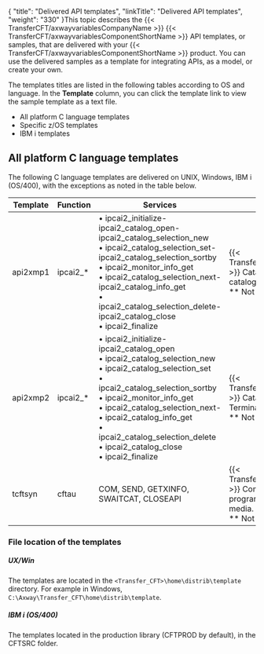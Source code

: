 {
    "title": "Delivered API templates",
    "linkTitle": "Delivered API templates",
    "weight": "330"
}This topic describes the {{< TransferCFT/axwayvariablesCompanyName  >}} {{< TransferCFT/axwayvariablesComponentShortName  >}} API templates, or samples, that are delivered with your {{< TransferCFT/axwayvariablesComponentShortName  >}} product. You can use the delivered samples as a template for integrating APIs, as a model, or create your own.

The templates titles are listed in the following tables according to OS and language. In the **Template** column, you can click the template link to view the sample template as a text file.

- All platform C language templates
- Specific z/OS templates
- IBM i templates

## All platform C language templates

The following C language templates are delivered on UNIX, Windows, IBM i (OS/400), with the exceptions as noted in the table below.


| Template  | Function  | Services | Description  |
| --- | --- | --- | --- |
| api2xmp1  | ipcai2_*  |  • ipcai2_initialize-ipcai2_catalog_open-ipcai2_catalog_selection_new<br/> • ipcai2_catalog_selection_set-ipcai2_catalog_selection_sortby<br/> • ipcai2_monitor_info_get<br/> • ipcai2_catalog_selection_next-ipcai2_catalog_info_get<br/> • ipcai2_catalog_selection_delete-ipcai2_catalog_close<br/> • ipcai2_finalize | {{< TransferCFT/axwayvariablesComponentShortName  >}} Catalog API sample program, which lists all catalog content.<br/> ** Not delivered on z/OS (iseries). |
| api2xmp2  | ipcai2_*  |  • ipcai2_initialize-ipcai2_catalog_open<br/> • ipcai2_catalog_selection_new<br/> • ipcai2_catalog_selection_set<br/> • ipcai2_catalog_selection_sortby<br/> • ipcai2_monitor_info_get<br/> • ipcai2_catalog_selection_next-<br/> • ipcai2_catalog_info_get<br/> • ipcai2_catalog_selection_delete<br/> • ipcai2_catalog_close<br/> • ipcai2_finalize | {{< TransferCFT/axwayvariablesComponentShortName  >}} Catalog API sample program, which changes all Terminated transfers to Ended.<br/> ** Not delivered on z/OS (iseries). |
| tcftsyn  | cftau  | COM, SEND, GETXINFO, SWAITCAT, CLOSEAPI  | {{< TransferCFT/axwayvariablesComponentShortName  >}} Communication and Catalog API sample program using a synchronous communication media.<br/> ** Not delivered on OS/400 or z/OS (iseries). |


### File location of the templates

##### UX/Win

The templates are located in the `<Transfer_CFT>\home\distrib\template` directory. For example in Windows, `C:\Axway\Transfer_CFT\home\distrib\template`.

##### IBM i (OS/400)

The templates located in the production library (CFTPROD by default), in the CFTSRC folder.
